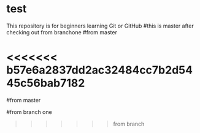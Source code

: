 # test

This repository is for beginners learning Git or GitHub
#this is master after checking out from branchone
#from master

<<<<<<< b57e6a2837dd2ac32484cc7b2d5445c56bab7182
=======
#from master

#from branch one
>>>>>>> from branch
